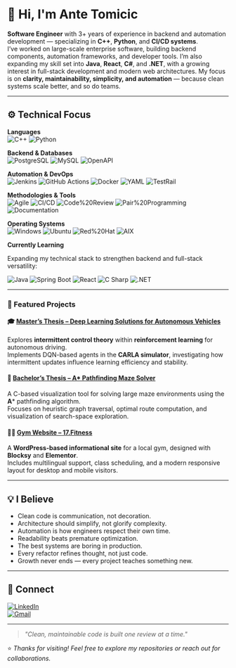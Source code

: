# 👋 Hi, I'm Ante Tomicic

**Software Engineer** with 3+ years of experience in backend and automation development — specializing in **C++**, **Python**, and **CI/CD systems**.  
I’ve worked on large-scale enterprise software, building backend components, automation frameworks, and developer tools. I’m also expanding my skill set into **Java**, **React**, **C#**, and **.NET**, with a growing interest in full-stack development and modern web architectures.
My focus is on **clarity, maintainability, simplicity, and automation** — because clean systems scale better, and so do teams.

---

## ⚙️ Technical Focus

**Languages**  
![C++](https://img.shields.io/badge/C++-00599C?logo=c%2B%2B&logoColor=white&style=flat)
![Python](https://img.shields.io/badge/Python-3776AB?logo=python&logoColor=white&style=flat)

**Backend & Databases**  
![PostgreSQL](https://img.shields.io/badge/PostgreSQL-336791?logo=postgresql&logoColor=white&style=flat)
![MySQL](https://img.shields.io/badge/MySQL-4479A1?logo=mysql&logoColor=white&style=flat)
![OpenAPI](https://img.shields.io/badge/OpenAPI-6BA539?logo=openapiinitiative&logoColor=white&style=flat)

**Automation & DevOps**  
![Jenkins](https://img.shields.io/badge/Jenkins-D24939?logo=jenkins&logoColor=white&style=flat)
![GitHub Actions](https://img.shields.io/badge/GitHub%20Actions-2088FF?logo=githubactions&logoColor=white&style=flat)
![Docker](https://img.shields.io/badge/Docker-2496ED?logo=docker&logoColor=white&style=flat)
![YAML](https://img.shields.io/badge/YAML-CB171E?logo=yaml&logoColor=white&style=flat)
![TestRail](https://img.shields.io/badge/TestRail-5A5A5A?style=flat)

**Methodologies & Tools**  
![Agile](https://img.shields.io/badge/Agile%20(Scrum)-2496ED?style=flat)
![CI/CD](https://img.shields.io/badge/CI%2FCD%20Workflows-007ACC?style=flat)
![Code%20Review](https://img.shields.io/badge/Code%20Review-FFDD00?style=flat)
![Pair%20Programming](https://img.shields.io/badge/Pair%20Programming-4B8BBE?style=flat)
![Documentation](https://img.shields.io/badge/Documentation%20&%20Testing-BD2C00?style=flat)

**Operating Systems**  
![Windows](https://img.shields.io/badge/Windows-0078D6?logo=windows&logoColor=white&style=flat)
![Ubuntu](https://img.shields.io/badge/Ubuntu-E95420?logo=ubuntu&logoColor=white&style=flat)
![Red%20Hat](https://img.shields.io/badge/Red%20Hat-EE0000?logo=redhat&logoColor=white&style=flat)
![AIX](https://img.shields.io/badge/AIX-4B4B4B?style=flat)

**Currently Learning**

Expanding my technical stack to strengthen backend and full-stack versatility:  

![Java](https://img.shields.io/badge/Java-ED8B00?style=for-the-badge&logo=openjdk&logoColor=white)
![Spring Boot](https://img.shields.io/badge/Spring_Boot-6DB33F?style=for-the-badge&logo=springboot&logoColor=white)
![React](https://img.shields.io/badge/React-20232A?style=for-the-badge&logo=react&logoColor=61DAFB)
![C Sharp](https://img.shields.io/badge/C%23-239120?style=for-the-badge&logo=c-sharp&logoColor=white)
![.NET](https://img.shields.io/badge/.NET-512BD4?style=for-the-badge&logo=dotnet&logoColor=white)

---

### 🚀 Featured Projects  

#### 🎓 [Master’s Thesis – Deep Learning Solutions for Autonomous Vehicles](https://github.com/atomic01/ICRL-Agent)
Explores **intermittent control theory** within **reinforcement learning** for autonomous driving.  
Implements DQN-based agents in the **CARLA simulator**, investigating how intermittent updates influence learning efficiency and stability.

#### 🧩 [Bachelor’s Thesis – A* Pathfinding Maze Solver](https://github.com/atomic01/AStar-MazeSolver)
A C-based visualization tool for solving large maze environments using the **A*** pathfinding algorithm.  
Focuses on heuristic graph traversal, optimal route computation, and visualization of search-space exploration.

#### 🏋️‍♂️ [Gym Website – 17.Fitness](https://github.com/atomic01/17fitness)
A **WordPress-based informational site** for a local gym, designed with **Blocksy** and **Elementor**.  
Includes multilingual support, class scheduling, and a modern responsive layout for desktop and mobile visitors.

---

## 💡 I Believe  
- Clean code is communication, not decoration.  
- Architecture should simplify, not glorify complexity.  
- Automation is how engineers respect their own time.  
- Readability beats premature optimization.  
- The best systems are boring in production.  
- Every refactor refines thought, not just code.  
- Growth never ends — every project teaches something new.  

---

## 🔗 Connect  

[![LinkedIn](https://img.shields.io/badge/LinkedIn-Ante%20Tomicic-0077B5?logo=linkedin&logoColor=white&style=flat)](https://www.linkedin.com/in/antetomicic)  
[![Gmail](https://img.shields.io/badge/Email-ante.tomicic.007@gmail.com-D14836?logo=gmail&logoColor=white&style=flat)](mailto:ante.tomicic.007@gmail.com)  

---

> _"Clean, maintainable code is built one review at a time."_

⭐ *Thanks for visiting! Feel free to explore my repositories or reach out for collaborations.*
